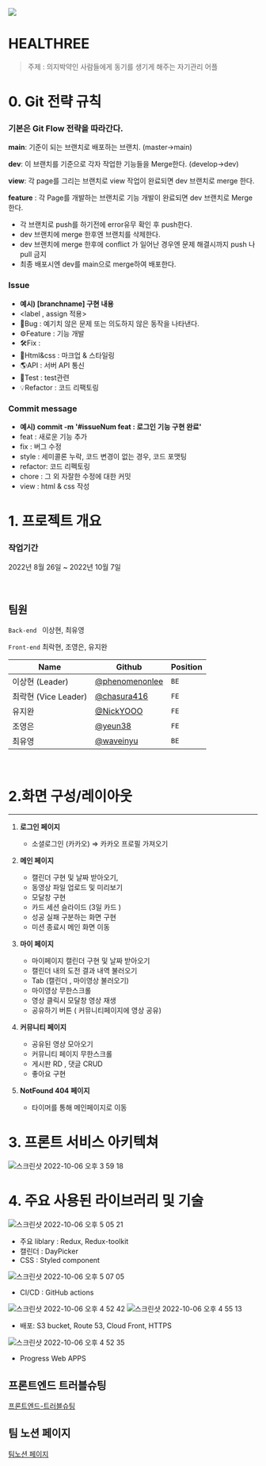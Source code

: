 ![](https://velog.velcdn.com/images/yjw0517/post/d7cb0aee-e6c0-4eef-b1b1-c3b08f56eebb/image.png)

# HEALTHREE

> 주제 : 의지박약인 사람들에게 동기를 생기게 해주는 자기관리 어플



# 0. Git 전략 규칙

### 기본은 Git Flow 전략을 따라간다.

**main**: 기준이 되는 브랜치로 배포하는 브랜치. (master->main)

**dev**: 이 브랜치를 기준으로 각자 작업한 기능들을 Merge한다. (develop->dev)

**view**: 각 page를 그리는 브랜치로 view 작업이 완료되면 dev 브랜치로 merge 한다.

**feature** : 각 Page를 개발하는 브랜치로 기능 개발이 완료되면 dev 브랜치로 Merge 한다.

- 각 브랜치로 push를 하기전에 error유무 확인 후 push한다.
- dev 브랜치에 merge 한후엔 브랜치를 삭제한다.
- dev 브랜치에 merge 한후에 conflict 가 일어난 경우엔 문제 해결시까지 push 나 pull 금지
- 최종 배포시엔 dev를 main으로 merge하여 배포한다.

### Issue

- **예시) [branchname] 구현 내용**
- <label , assign 적용>
- 🐞Bug : 예기치 않은 문제 또는 의도하지 않은 동작을 나타낸다.
- ⚙️Feature : 기능 개발
- 🛠Fix :
- 🎨Html&css : 마크업 & 스타일링
- 🌎API : 서버 API 통신
- 🏁Test : test관련
- 💡Refactor : 코드 리팩토링

### Commit message

- **예시) commit -m '#issueNum feat : 로그인 기능 구현 완료'**
- feat : 새로운 기능 추가
- fix : 버그 수정
- style : 세미콜론 누락, 코드 변경이 없는 경우, 코드 포맷팅
- refactor: 코드 리펙토링
- chore : 그 외 자잘한 수정에 대한 커밋
- view : html & css 작성

# 1. 프로젝트 개요

### 작업기간

2022년 8월 26일 ~ 2022년 10월 7일

<br>

## 팀원

`Back-end ` 이상현, 최유영

`Front-end` 최락현, 조영은, 유지완

| Name                 | Github                                              | Position |
| -------------------- | --------------------------------------------------- | -------- |
| 이상현 (Leader)      | [@phenomenonlee ](https://github.com/phenomenonlee) | `BE`     |
| 최락현 (Vice Leader) | [@chasura416 ](https://github.com/chasura416)       | `FE`     |
| 유지완               | [@NickYOOO](https://github.com/NickYOOO)            | `FE`     |
| 조영은               | [@yeun38](https://github.com/yeun38)                | `FE`     |
| 최유영               | [@waveinyu](https://github.com/waveinyu)            | `BE`     |

<br>

# 2.화면 구성/레이아웃

---

1. **로그인 페이지**

   - 소셜로그인 (카카오) ⇒ 카카오 프로필 가져오기

2. **메인 페이지**
   - 캘린더 구현 및 날짜 받아오기,
   - 동영상 파일 업로드 및 미리보기
   - 모달창 구현
   - 카드 세션 슬라이드 (3일 카드 )
   - 성공 실패 구분하는 화면 구현
   - 미션 종료시 메인 화면 이동

3. **마이 페이지**

   - 마이페이지 캘린더 구현 및 날짜 받아오기
   - 캘린더 내의 도전 결과 내역 불러오기
   - Tab (캘린더 , 마이영상 불러오기)
   - 마이영상 무한스크롤
   - 영상 클릭시 모달창 영상 재생
   - 공유하기 버튼 ( 커뮤니티페이지에 영상 공유)

4. **커뮤니티 페이지**

   - 공유된 영상 모아오기
   - 커뮤니티 페이지 무한스크롤
   - 게시판 RD , 댓글 CRUD
   - 좋아요 구현

5. **NotFound 404 페이지**
   - 타이머를 통해 메인페이지로 이동

# 3. 프론트 서비스 아키텍쳐

![스크린샷 2022-10-06 오후 3 59 18](https://user-images.githubusercontent.com/108923582/194236178-07a99321-91da-48bb-a8a7-18334c39eec5.png)


# 4. 주요 사용된 라이브러리 및 기술

![스크린샷 2022-10-06 오후 5 05 21](https://user-images.githubusercontent.com/108923582/194256129-d76196c2-f105-4fa8-b1ad-28de7ab22479.png)

- 주요 liblary : Redux, Redux-toolkit
- 캘린더 : DayPicker
- CSS : Styled component

![스크린샷 2022-10-06 오후 5 07 05](https://user-images.githubusercontent.com/108923582/194256928-9a70b6ba-871d-44dd-b962-2c01bd8bc163.png)

- CI/CD : GitHub actions

![스크린샷 2022-10-06 오후 4 52 42](https://user-images.githubusercontent.com/108923582/194254005-8ebfdc6f-dd7a-475e-a551-ee01c084efa5.png)
![스크린샷 2022-10-06 오후 4 55 13](https://user-images.githubusercontent.com/108923582/194254037-78038f22-e427-45f8-ae04-e94f62d56e7e.png)

- 배포: S3 bucket, Route 53, Cloud Front, HTTPS

![스크린샷 2022-10-06 오후 4 52 35](https://user-images.githubusercontent.com/108923582/194254710-ca1eb2bc-45a3-49f4-a3ac-143f33676af6.png)

- Progress Web APPS


## 프론트엔드 트러블슈팅

[프론트엔드-트러블슈팅](https://www.notion.so/605b503ee5194885b1044aeab2578430?v=3d09c21a28a4450487d43e7eb728ca8f)

## 팀 노션 페이지

[팀노션 페이지](https://www.notion.so/864fe5f8be8f4736895b8c29197de182)
